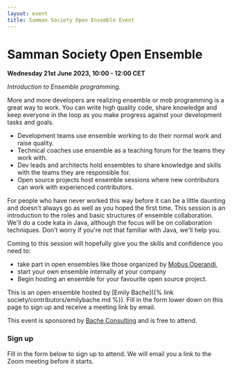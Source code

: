 ```yaml
---
layout: event
title: Samman Society Open Ensemble Event
---
```


# Samman Society Open Ensemble

**Wednesday 21st June 2023, 10:00 - 12:00 CET**

_Introduction to Ensemble programming._

More and more developers are realizing ensemble or mob programming is a great way to work. You can write high quality code, share knowledge and keep everyone in the loop as you make progress against your development tasks and goals.

* Development teams use ensemble working to do their normal work and raise quality.
* Technical coaches use ensemble as a teaching forum for the teams they work with.
* Dev leads and architects hold ensembles to share knowledge and skills with the teams they are responsible for.
* Open source projects host ensemble sessions where new contributors can work with experienced contributors.

For people who have never worked this way before it can be a little daunting and doesn't always go as well as you hoped the first time. This session is an introduction to the roles and basic structures of ensemble collaboration. We'll do a code kata in Java, although the focus will be on collaboration techniques. Don't worry if you're not that familiar with Java, we'll help you.

Coming to this session will hopefully give you the skills and confidence you need to:

* take part in open ensembles like those organized by [Mobus Operandi](https://mobusoperandi.com/), 
* start your own ensemble internally at your company 
* Begin hosting an ensemble for your favourite open source project. 

This is an open ensemble hosted by [Emily Bache]({% link
society/contributors/emilybache.md %}). Fill in the form lower down on this page to sign up and receive a meeting link by email.

This event is sponsored by [Bache Consulting](http://bacheconsulting.com) and is free to attend.

### Sign up
Fill in the form below to sign up to attend. We will email you a link to the Zoom meeting before it starts.
